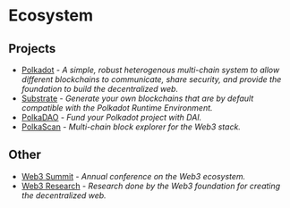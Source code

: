 # Ecosystem

## Projects

* [Polkadot](https://polkadot.network) - _A simple, robust heterogenous multi-chain system to allow different blockchains to communicate, share security, and provide the foundation to build the decentralized web._
* [Substrate](https://www.parity.io/substrate/) - _Generate your own blockchains that are by default compatible with the Polkadot Runtime Environment._
* [PolkaDAO](https://medium.com/polkadot-network/announcing-polkadao-fund-your-project-1891e6d895a) - _Fund your Polkadot project with DAI._
* [PolkaScan](https://polkascan.io/) - _Multi-chain block explorer for the Web3 stack._

## Other

* [Web3 Summit](https://www.web3summit.com/) - _Annual conference on the Web3 ecosystem._
* [Web3 Research](http://research.web3.foundation/en/latest/) - _Research done by the Web3 foundation for creating the decentralized web._